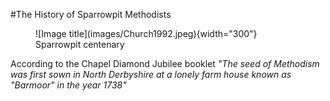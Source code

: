#The History of Sparrowpit Methodists


<figure markdown>
  ![Image title](images/Church1992.jpeg){width="300"}
  <figcaption>Sparrowpit centenary</figcaption>
</figure>

According to the Chapel Diamond Jubilee booklet *"The seed of Methodism was first sown in North Derbyshire at a lonely farm house known as "Barmoor" in the year 1738"* 